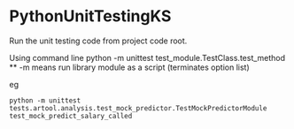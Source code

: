 # PythonUnitTestingKS

Run the unit testing code from project code root.

Using command line
python -m unittest test_module.TestClass.test_method 
\*\* -m means run library module as a script (terminates option list)

eg

```
python -m unittest tests.artool.analysis.test_mock_predictor.TestMockPredictorModule test_mock_predict_salary_called
```
